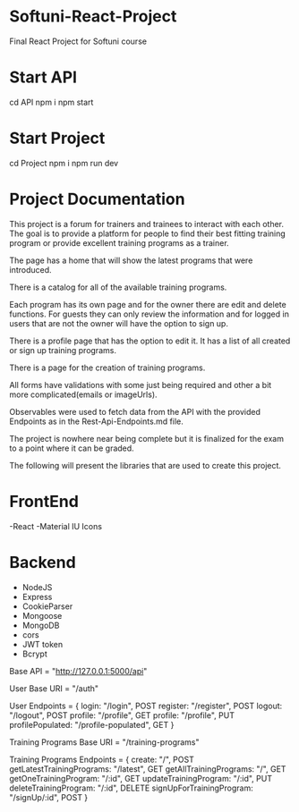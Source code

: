 # Softuni-React-Project

Final React Project for Softuni course

# Start API

cd API
npm i
npm start

# Start Project

cd Project
npm i
npm run dev

# Project Documentation

This project is a forum for trainers and trainees to interact with each other. The goal is to provide a platform for people to find their best fitting training program or provide excellent training programs as a trainer.

The page has a home that will show the latest programs that were introduced.

There is a catalog for all of the available training programs.

Each program has its own page and for the owner there are edit and delete functions. For guests they can only review the information and for logged in users that are not the owner will have the option to sign up.

There is a profile page that has the option to edit it. It has a list of all created or sign up training programs.

There is a page for the creation of training programs.

All forms have validations with some just being required and other a bit more complicated(emails or imageUrls).

Observables were used to fetch data from the API with the provided Endpoints as in the Rest-Api-Endpoints.md file.

The project is nowhere near being complete but it is finalized for the exam to a point where it can be graded.

The following will present the libraries that are used to create this project.

# FrontEnd

-React
-Material IU Icons

# Backend

- NodeJS
- Express
- CookieParser
- Mongoose
- MongoDB
- cors
- JWT token
- Bcrypt

Base API = "http://127.0.0.1:5000/api"

User Base URI = "/auth"

User Endpoints = {
login: "/login", POST
register: "/register", POST
logout: "/logout", POST
profile: "/profile", GET
profile: "/profile", PUT
profilePopulated: "/profile-populated", GET
}

Training Programs Base URI = "/training-programs"

Training Programs Endpoints = {
create: "/", POST
getLatestTrainingPrograms: "/latest", GET
getAllTrainingPrograms: "/", GET
getOneTrainingProgram: "/:id", GET
updateTrainingProgram: "/:id", PUT
deleteTrainingProgram: "/:id", DELETE
signUpForTrainingProgram: "/signUp/:id", POST
}
